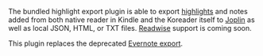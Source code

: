 The bundled highlight export plugin is able to export [highlights](https://github.com/koreader/koreader/wiki/Clipboard) and notes added from both native reader in Kindle and the Koreader itself to [Joplin](https://joplinapp.org) as well as local JSON, HTML, or TXT files. [Readwise](https://readwise.io) support is coming soon.

This plugin replaces the deprecated [Evernote export](https://github.com/koreader/koreader/wiki/Evernote-export).